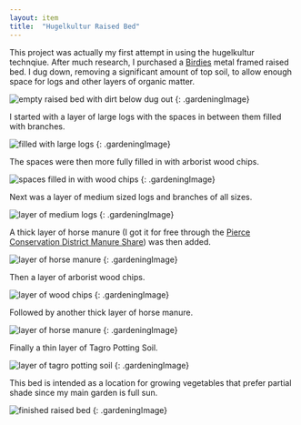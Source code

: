 ```yaml
---
layout: item
title:	"Hugelkultur Raised Bed"
---
```


This project was actually my first attempt in using the hugelkultur technqiue. After much research, I purchased a [Birdies](https://birdiesgardenproducts.com) metal framed raised bed. I dug down, removing a significant amount of top soil, to allow enough space for logs and other layers of organic matter.

![empty raised bed with dirt below dug out](/assets/images/gardening/hugelkultur/bed01.jpeg)
{: .gardeningImage}

I started with a layer of large logs with the spaces in between them filled with branches.

![filled with large logs](/assets/images/gardening/hugelkultur/bed02.jpeg)
{: .gardeningImage}

The spaces were then more fully filled in with arborist wood chips.

![spaces filled in with wood chips](/assets/images/gardening/hugelkultur/bed03.jpeg)
{: .gardeningImage}

Next was a layer of medium sized logs and branches of all sizes.

![layer of medium logs](/assets/images/gardening/hugelkultur/bed04.jpeg)
{: .gardeningImage}

A thick layer of horse manure (I got it for free through the [Pierce Conservation District Manure Share](https://piercecd.org/415/Manure-Share-Program)) was then added.

![layer of horse manure](/assets/images/gardening/hugelkultur/bed05.jpeg)
{: .gardeningImage}

Then a layer of arborist wood chips.

![layer of wood chips](/assets/images/gardening/hugelkultur/bed06.jpeg)
{: .gardeningImage}

Followed by another thick layer of horse manure.

![layer of horse manure](/assets/images/gardening/hugelkultur/bed07.jpeg)
{: .gardeningImage}

Finally a thin layer of Tagro Potting Soil.

![layer of tagro potting soil](/assets/images/gardening/hugelkultur/bed08.jpeg)
{: .gardeningImage}

This bed is intended as a location for growing vegetables that prefer partial shade since my main garden is full sun.

![finished raised bed](/assets/images/gardening/hugelkultur/bed09.jpeg)
{: .gardeningImage}